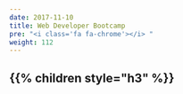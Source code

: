 ```yaml
---
date: 2017-11-10
title: Web Developer Bootcamp
pre: "<i class='fa fa-chrome'></i> "
weight: 112
---
```


{{% children style="h3" %}}
-----------------

